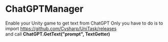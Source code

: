 # ChatGPTManager
Enable your Unity game to get text from ChatGPT
Only you have to do is to import https://github.com/Cysharp/UniTask/releases  
and call <strong>ChatGPT.GetText("prompt", TextGetter)</strong>
